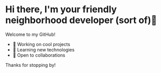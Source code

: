 
# Hi there, I'm your friendly neighborhood developer (sort of)👋

Welcome to my GitHub!

- 🔭 Working on cool projects
- 🌱 Learning new technologies
- 👯 Open to collaborations

Thanks for stopping by!
